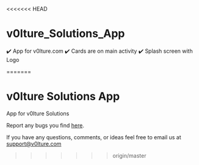 <<<<<<< HEAD
# v0lture_Solutions_App
:heavy_check_mark: App for v0lture.com
:heavy_check_mark: Cards are on main activity
:heavy_check_mark: Splash screen with Logo

=======
# v0lture Solutions App
App for v0lture Solutions

Report any bugs you find [here](https://bugs.v0lture.com).

If you have any questions, comments, or ideas feel free to email us at [support@v0lture.com](mailto:support@v0lture.com)
>>>>>>> origin/master
